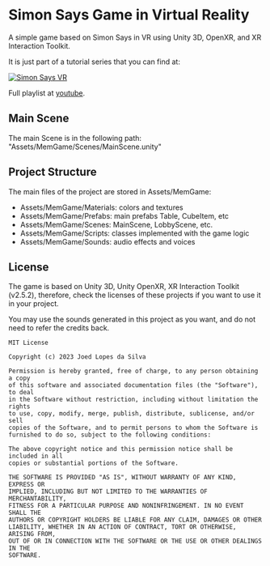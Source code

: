 # Simon Says Game in Virtual Reality

A simple game based on Simon Says in VR using Unity 3D, OpenXR, and XR Interaction Toolkit.

It is just part of a tutorial series that you can find at:

[![Simon Says VR](http://img.youtube.com/vi/tHpijO3kkJw/0.jpg)](https://www.youtube.com/watch?v=tHpijO3kkJw)

Full playlist at [youtube](https://www.youtube.com/playlist?list=PLWeYqcDl7tVsQYhovYOAdLCq5RoXvZPjM).

## Main Scene

The main Scene is in the following path:
    "Assets/MemGame/Scenes/MainScene.unity"

## Project Structure

The main files of the project are stored in Assets/MemGame:
- Assets/MemGame/Materials: colors and textures
- Assets/MemGame/Prefabs: main prefabs Table, CubeItem, etc
- Assets/MemGame/Scenes: MainScene, LobbyScene, etc.
- Assets/MemGame/Scripts: classes implemented with the game logic
- Assets/MemGame/Sounds: audio effects and voices


## License

The game is based on Unity 3D, Unity OpenXR, XR Interaction Toolkit (v2.5.2), therefore, check the licenses of these projects if you want to use it in your project.

You may use the sounds generated in this project as you want, and do not need to refer the credits back.

```
MIT License

Copyright (c) 2023 Joed Lopes da Silva

Permission is hereby granted, free of charge, to any person obtaining a copy
of this software and associated documentation files (the "Software"), to deal
in the Software without restriction, including without limitation the rights
to use, copy, modify, merge, publish, distribute, sublicense, and/or sell
copies of the Software, and to permit persons to whom the Software is
furnished to do so, subject to the following conditions:

The above copyright notice and this permission notice shall be included in all
copies or substantial portions of the Software.

THE SOFTWARE IS PROVIDED "AS IS", WITHOUT WARRANTY OF ANY KIND, EXPRESS OR
IMPLIED, INCLUDING BUT NOT LIMITED TO THE WARRANTIES OF MERCHANTABILITY,
FITNESS FOR A PARTICULAR PURPOSE AND NONINFRINGEMENT. IN NO EVENT SHALL THE
AUTHORS OR COPYRIGHT HOLDERS BE LIABLE FOR ANY CLAIM, DAMAGES OR OTHER
LIABILITY, WHETHER IN AN ACTION OF CONTRACT, TORT OR OTHERWISE, ARISING FROM,
OUT OF OR IN CONNECTION WITH THE SOFTWARE OR THE USE OR OTHER DEALINGS IN THE
SOFTWARE.
```
